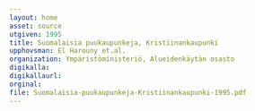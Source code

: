 ```yaml
---
layout: home
asset: source
utgiven: 1995
title: Suomalaisia puukaupunkeja, Kristiinankaupunki
upphovsman: El Harouny et.al.
organization: Ympäristöministeriö, Alueidenkäytän osasto
digikalla:
digikallaurl:
orginal:
file: Suomalaisia-puukaupunkeja-Kristiinankaupunki-1995.pdf
---
```

